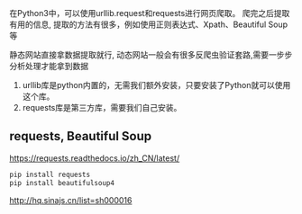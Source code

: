 在Python3中，可以使用urllib.request和requests进行网页爬取。
爬完之后提取有用的信息, 提取的方法有很多，例如使用正则表达式、Xpath、Beautiful Soup等

静态网站直接拿数据提取就行, 动态网站一般会有很多反爬虫验证套路,需要一步步分析处理才能拿到数据


1. urllib库是python内置的，无需我们额外安装，只要安装了Python就可以使用这个库。
2. requests库是第三方库，需要我们自己安装。

## requests, Beautiful Soup
https://requests.readthedocs.io/zh_CN/latest/

```cmd
pip install requests
pip install beautifulsoup4
```

http://hq.sinajs.cn/list=sh000016

